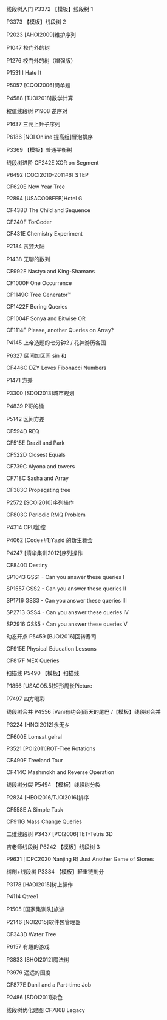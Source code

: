 线段树入门
P3372 【模板】线段树 1

P3373 【模板】线段树 2

P2023 [AHOI2009]维护序列

P1047 校门外的树

P1276 校门外的树（增强版）

P1531 I Hate It

P5057 [CQOI2006]简单题

P4588 [TJOI2018]数学计算

权值线段树
P1908 逆序对

P1637 三元上升子序列

P6186 [NOI Online 提高组]冒泡排序

P3369 【模板】普通平衡树

线段树进阶
CF242E XOR on Segment

P6492 [COCI2010-2011#6] STEP

CF620E New Year Tree

P2894 [USACO08FEB]Hotel G

CF438D The Child and Sequence

CF240F TorCoder

CF431E Chemistry Experiment

P2184 贪婪大陆

P1438 无聊的数列

CF992E Nastya and King-Shamans

CF1000F One Occurrence

CF1149C Tree Generator™

CF1422F Boring Queries

CF1004F Sonya and Bitwise OR

CF1114F Please, another Queries on Array?

P4145 上帝造题的七分钟2 / 花神游历各国

P6327 区间加区间 sin 和

CF446C DZY Loves Fibonacci Numbers

P1471 方差

P3300 [SDOI2013]城市规划

P4839 P哥的桶

P5142 区间方差

CF594D REQ

CF515E Drazil and Park

CF522D Closest Equals

CF739C Alyona and towers

CF718C Sasha and Array

CF383C Propagating tree

P2572 [SCOI2010]序列操作

CF803G Periodic RMQ Problem

P4314 CPU监控

P4062 [Code+#1]Yazid 的新生舞会

P4247 [清华集训2012]序列操作

CF840D Destiny

SP1043 GSS1 - Can you answer these queries I

SP1557 GSS2 - Can you answer these queries II

SP1716 GSS3 - Can you answer these queries III

SP2713 GSS4 - Can you answer these queries IV

SP2916 GSS5 - Can you answer these queries V

动态开点
P5459 [BJOI2016]回转寿司

CF915E Physical Education Lessons

CF817F MEX Queries

扫描线
P5490 【模板】扫描线

P1856 [USACO5.5]矩形周长Picture

P7497 四方喝彩

线段树合并
P4556 [Vani有约会]雨天的尾巴 /【模板】线段树合并

P3224 [HNOI2012]永无乡

CF600E Lomsat gelral

P3521 [POI2011]ROT-Tree Rotations

CF490F Treeland Tour

CF414C Mashmokh and Reverse Operation

线段树分裂
P5494 【模板】线段树分裂

P2824 [HEOI2016/TJOI2016]排序

CF558E A Simple Task

CF911G Mass Change Queries

二维线段树
P3437 [POI2006]TET-Tetris 3D

吉老师线段树
P6242 【模板】线段树 3

P9631 [ICPC2020 Nanjing R] Just Another Game of Stones

树剖+线段树
P3384 【模板】轻重链剖分

P3178 [HAOI2015]树上操作

P4114 Qtree1

P1505 [国家集训队]旅游

P2146 [NOI2015]软件包管理器

CF343D Water Tree

P6157 有趣的游戏

P3833 [SHOI2012]魔法树

P3979 遥远的国度

CF877E Danil and a Part-time Job

P2486 [SDOI2011]染色

线段树优化建图
CF786B Legacy